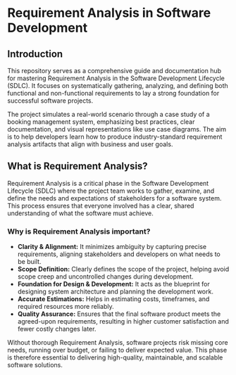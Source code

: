 # Requirement Analysis in Software Development

## Introduction

This repository serves as a comprehensive guide and documentation hub for mastering Requirement Analysis in the Software Development Lifecycle (SDLC). It focuses on systematically gathering, analyzing, and defining both functional and non-functional requirements to lay a strong foundation for successful software projects.

The project simulates a real-world scenario through a case study of a booking management system, emphasizing best practices, clear documentation, and visual representations like use case diagrams. The aim is to help developers learn how to produce industry-standard requirement analysis artifacts that align with business and user goals.

## What is Requirement Analysis?

Requirement Analysis is a critical phase in the Software Development Lifecycle (SDLC) where the project team works to gather, examine, and define the needs and expectations of stakeholders for a software system. This process ensures that everyone involved has a clear, shared understanding of what the software must achieve.

### Why is Requirement Analysis important?

- **Clarity & Alignment:** It minimizes ambiguity by capturing precise requirements, aligning stakeholders and developers on what needs to be built.
- **Scope Definition:** Clearly defines the scope of the project, helping avoid scope creep and uncontrolled changes during development.
- **Foundation for Design & Development:** It acts as the blueprint for designing system architecture and planning the development work.
- **Accurate Estimations:** Helps in estimating costs, timeframes, and required resources more reliably.
- **Quality Assurance:** Ensures that the final software product meets the agreed-upon requirements, resulting in higher customer satisfaction and fewer costly changes later.

Without thorough Requirement Analysis, software projects risk missing core needs, running over budget, or failing to deliver expected value. This phase is therefore essential to delivering high-quality, maintainable, and scalable software solutions.
